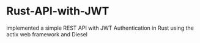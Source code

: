 # Rust-API-with-JWT

implemented a simple REST API with JWT Authentication in Rust using the actix web framework and Diesel
